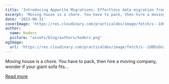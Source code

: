 ```yaml
---
title: 'Introducing Appwrite Migrations: Effortless data migration from your platforms'
excerpt: 'Moving house is a chore. You have to pack, then hire a moving company, wonder if your giant sofa fits...'
date: '2023-08-31'
coverImage: 'https://res.cloudinary.com/practicaldev/image/fetch/s--1d0DsDnZ--/c_imagga_scale,f_auto,fl_progressive,h_420,q_auto,w_1000/https://dev-to-uploads.s3.amazonaws.com/uploads/articles/l4n1s3js2ocphfe9hvzb.png'
author:
  name: Koders
  picture: "assets/blog/authors/koders.png"
ogImage:
  url: 'https://res.cloudinary.com/practicaldev/image/fetch/s--1d0DsDnZ--/c_imagga_scale,f_auto,fl_progressive,h_420,q_auto,w_1000/https://dev-to-uploads.s3.amazonaws.com/uploads/articles/l4n1s3js2ocphfe9hvzb.png'
---
```


Moving house is a chore. You have to pack, then hire a moving company, wonder if your giant sofa fits...

[Read more](https://dev.to/appwrite/introducing-appwrite-migrations-effortless-data-migration-from-your-platforms-5dhh)
